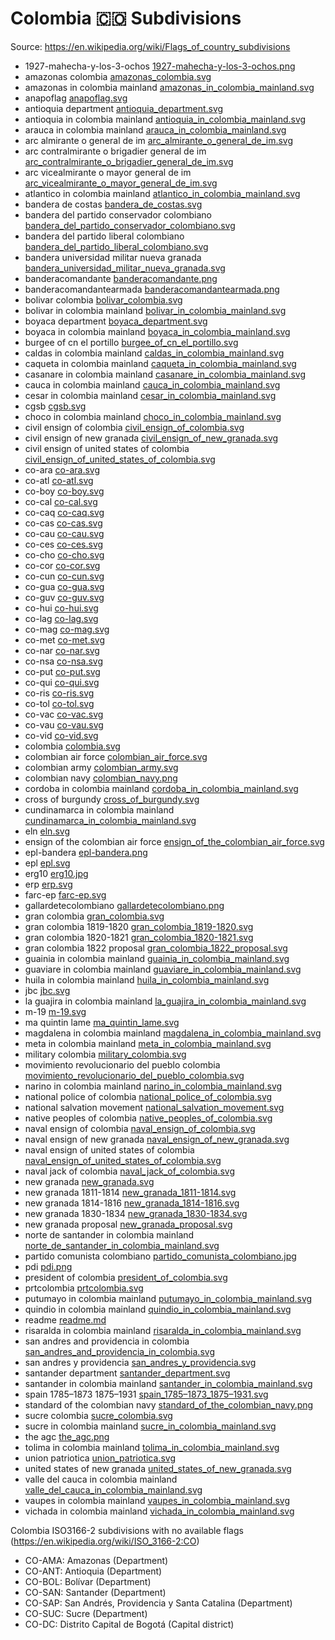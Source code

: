 # Colombia 🇨🇴 Subdivisions

Source: https://en.wikipedia.org/wiki/Flags_of_country_subdivisions

* 1927-mahecha-y-los-3-ochos [1927-mahecha-y-los-3-ochos.png](https://github.com/amckenna41/iso3166-flag-icons/blob/main/iso3166-2-icons/CO/1927-mahecha-y-los-3-ochos.png)
* amazonas colombia [amazonas_colombia.svg](https://github.com/amckenna41/iso3166-flag-icons/blob/main/iso3166-2-icons/CO/amazonas_colombia.svg)
* amazonas in colombia mainland [amazonas_in_colombia_mainland.svg](https://github.com/amckenna41/iso3166-flag-icons/blob/main/iso3166-2-icons/CO/amazonas_in_colombia_mainland.svg)
* anapoflag [anapoflag.svg](https://github.com/amckenna41/iso3166-flag-icons/blob/main/iso3166-2-icons/CO/anapoflag.svg)
* antioquia department [antioquia_department.svg](https://github.com/amckenna41/iso3166-flag-icons/blob/main/iso3166-2-icons/CO/antioquia_department.svg)
* antioquia in colombia mainland [antioquia_in_colombia_mainland.svg](https://github.com/amckenna41/iso3166-flag-icons/blob/main/iso3166-2-icons/CO/antioquia_in_colombia_mainland.svg)
* arauca in colombia mainland [arauca_in_colombia_mainland.svg](https://github.com/amckenna41/iso3166-flag-icons/blob/main/iso3166-2-icons/CO/arauca_in_colombia_mainland.svg)
* arc almirante o general de im [arc_almirante_o_general_de_im.svg](https://github.com/amckenna41/iso3166-flag-icons/blob/main/iso3166-2-icons/CO/arc_almirante_o_general_de_im.svg)
* arc contralmirante o brigadier general de im [arc_contralmirante_o_brigadier_general_de_im.svg](https://github.com/amckenna41/iso3166-flag-icons/blob/main/iso3166-2-icons/CO/arc_contralmirante_o_brigadier_general_de_im.svg)
* arc vicealmirante o mayor general de im [arc_vicealmirante_o_mayor_general_de_im.svg](https://github.com/amckenna41/iso3166-flag-icons/blob/main/iso3166-2-icons/CO/arc_vicealmirante_o_mayor_general_de_im.svg)
* atlantico in colombia mainland [atlantico_in_colombia_mainland.svg](https://github.com/amckenna41/iso3166-flag-icons/blob/main/iso3166-2-icons/CO/atlantico_in_colombia_mainland.svg)
* bandera de costas [bandera_de_costas.svg](https://github.com/amckenna41/iso3166-flag-icons/blob/main/iso3166-2-icons/CO/bandera_de_costas.svg)
* bandera del partido conservador colombiano [bandera_del_partido_conservador_colombiano.svg](https://github.com/amckenna41/iso3166-flag-icons/blob/main/iso3166-2-icons/CO/bandera_del_partido_conservador_colombiano.svg)
* bandera del partido liberal colombiano [bandera_del_partido_liberal_colombiano.svg](https://github.com/amckenna41/iso3166-flag-icons/blob/main/iso3166-2-icons/CO/bandera_del_partido_liberal_colombiano.svg)
* bandera universidad militar nueva granada [bandera_universidad_militar_nueva_granada.svg](https://github.com/amckenna41/iso3166-flag-icons/blob/main/iso3166-2-icons/CO/bandera_universidad_militar_nueva_granada.svg)
* banderacomandante [banderacomandante.png](https://github.com/amckenna41/iso3166-flag-icons/blob/main/iso3166-2-icons/CO/banderacomandante.png)
* banderacomandantearmada [banderacomandantearmada.png](https://github.com/amckenna41/iso3166-flag-icons/blob/main/iso3166-2-icons/CO/banderacomandantearmada.png)
* bolivar colombia [bolivar_colombia.svg](https://github.com/amckenna41/iso3166-flag-icons/blob/main/iso3166-2-icons/CO/bolivar_colombia.svg)
* bolivar in colombia mainland [bolivar_in_colombia_mainland.svg](https://github.com/amckenna41/iso3166-flag-icons/blob/main/iso3166-2-icons/CO/bolivar_in_colombia_mainland.svg)
* boyaca department [boyaca_department.svg](https://github.com/amckenna41/iso3166-flag-icons/blob/main/iso3166-2-icons/CO/boyaca_department.svg)
* boyaca in colombia mainland [boyaca_in_colombia_mainland.svg](https://github.com/amckenna41/iso3166-flag-icons/blob/main/iso3166-2-icons/CO/boyaca_in_colombia_mainland.svg)
* burgee of cn el portillo [burgee_of_cn_el_portillo.svg](https://github.com/amckenna41/iso3166-flag-icons/blob/main/iso3166-2-icons/CO/burgee_of_cn_el_portillo.svg)
* caldas in colombia mainland [caldas_in_colombia_mainland.svg](https://github.com/amckenna41/iso3166-flag-icons/blob/main/iso3166-2-icons/CO/caldas_in_colombia_mainland.svg)
* caqueta in colombia mainland [caqueta_in_colombia_mainland.svg](https://github.com/amckenna41/iso3166-flag-icons/blob/main/iso3166-2-icons/CO/caqueta_in_colombia_mainland.svg)
* casanare in colombia mainland [casanare_in_colombia_mainland.svg](https://github.com/amckenna41/iso3166-flag-icons/blob/main/iso3166-2-icons/CO/casanare_in_colombia_mainland.svg)
* cauca in colombia mainland [cauca_in_colombia_mainland.svg](https://github.com/amckenna41/iso3166-flag-icons/blob/main/iso3166-2-icons/CO/cauca_in_colombia_mainland.svg)
* cesar in colombia mainland [cesar_in_colombia_mainland.svg](https://github.com/amckenna41/iso3166-flag-icons/blob/main/iso3166-2-icons/CO/cesar_in_colombia_mainland.svg)
* cgsb [cgsb.svg](https://github.com/amckenna41/iso3166-flag-icons/blob/main/iso3166-2-icons/CO/cgsb.svg)
* choco in colombia mainland [choco_in_colombia_mainland.svg](https://github.com/amckenna41/iso3166-flag-icons/blob/main/iso3166-2-icons/CO/choco_in_colombia_mainland.svg)
* civil ensign of colombia [civil_ensign_of_colombia.svg](https://github.com/amckenna41/iso3166-flag-icons/blob/main/iso3166-2-icons/CO/civil_ensign_of_colombia.svg)
* civil ensign of new granada [civil_ensign_of_new_granada.svg](https://github.com/amckenna41/iso3166-flag-icons/blob/main/iso3166-2-icons/CO/civil_ensign_of_new_granada.svg)
* civil ensign of united states of colombia [civil_ensign_of_united_states_of_colombia.svg](https://github.com/amckenna41/iso3166-flag-icons/blob/main/iso3166-2-icons/CO/civil_ensign_of_united_states_of_colombia.svg)
* co-ara [co-ara.svg](https://github.com/amckenna41/iso3166-flag-icons/blob/main/iso3166-2-icons/CO/co-ara.svg)
* co-atl [co-atl.svg](https://github.com/amckenna41/iso3166-flag-icons/blob/main/iso3166-2-icons/CO/co-atl.svg)
* co-boy [co-boy.svg](https://github.com/amckenna41/iso3166-flag-icons/blob/main/iso3166-2-icons/CO/co-boy.svg)
* co-cal [co-cal.svg](https://github.com/amckenna41/iso3166-flag-icons/blob/main/iso3166-2-icons/CO/co-cal.svg)
* co-caq [co-caq.svg](https://github.com/amckenna41/iso3166-flag-icons/blob/main/iso3166-2-icons/CO/co-caq.svg)
* co-cas [co-cas.svg](https://github.com/amckenna41/iso3166-flag-icons/blob/main/iso3166-2-icons/CO/co-cas.svg)
* co-cau [co-cau.svg](https://github.com/amckenna41/iso3166-flag-icons/blob/main/iso3166-2-icons/CO/co-cau.svg)
* co-ces [co-ces.svg](https://github.com/amckenna41/iso3166-flag-icons/blob/main/iso3166-2-icons/CO/co-ces.svg)
* co-cho [co-cho.svg](https://github.com/amckenna41/iso3166-flag-icons/blob/main/iso3166-2-icons/CO/co-cho.svg)
* co-cor [co-cor.svg](https://github.com/amckenna41/iso3166-flag-icons/blob/main/iso3166-2-icons/CO/co-cor.svg)
* co-cun [co-cun.svg](https://github.com/amckenna41/iso3166-flag-icons/blob/main/iso3166-2-icons/CO/co-cun.svg)
* co-gua [co-gua.svg](https://github.com/amckenna41/iso3166-flag-icons/blob/main/iso3166-2-icons/CO/co-gua.svg)
* co-guv [co-guv.svg](https://github.com/amckenna41/iso3166-flag-icons/blob/main/iso3166-2-icons/CO/co-guv.svg)
* co-hui [co-hui.svg](https://github.com/amckenna41/iso3166-flag-icons/blob/main/iso3166-2-icons/CO/co-hui.svg)
* co-lag [co-lag.svg](https://github.com/amckenna41/iso3166-flag-icons/blob/main/iso3166-2-icons/CO/co-lag.svg)
* co-mag [co-mag.svg](https://github.com/amckenna41/iso3166-flag-icons/blob/main/iso3166-2-icons/CO/co-mag.svg)
* co-met [co-met.svg](https://github.com/amckenna41/iso3166-flag-icons/blob/main/iso3166-2-icons/CO/co-met.svg)
* co-nar [co-nar.svg](https://github.com/amckenna41/iso3166-flag-icons/blob/main/iso3166-2-icons/CO/co-nar.svg)
* co-nsa [co-nsa.svg](https://github.com/amckenna41/iso3166-flag-icons/blob/main/iso3166-2-icons/CO/co-nsa.svg)
* co-put [co-put.svg](https://github.com/amckenna41/iso3166-flag-icons/blob/main/iso3166-2-icons/CO/co-put.svg)
* co-qui [co-qui.svg](https://github.com/amckenna41/iso3166-flag-icons/blob/main/iso3166-2-icons/CO/co-qui.svg)
* co-ris [co-ris.svg](https://github.com/amckenna41/iso3166-flag-icons/blob/main/iso3166-2-icons/CO/co-ris.svg)
* co-tol [co-tol.svg](https://github.com/amckenna41/iso3166-flag-icons/blob/main/iso3166-2-icons/CO/co-tol.svg)
* co-vac [co-vac.svg](https://github.com/amckenna41/iso3166-flag-icons/blob/main/iso3166-2-icons/CO/co-vac.svg)
* co-vau [co-vau.svg](https://github.com/amckenna41/iso3166-flag-icons/blob/main/iso3166-2-icons/CO/co-vau.svg)
* co-vid [co-vid.svg](https://github.com/amckenna41/iso3166-flag-icons/blob/main/iso3166-2-icons/CO/co-vid.svg)
* colombia [colombia.svg](https://github.com/amckenna41/iso3166-flag-icons/blob/main/iso3166-2-icons/CO/colombia.svg)
* colombian air force [colombian_air_force.svg](https://github.com/amckenna41/iso3166-flag-icons/blob/main/iso3166-2-icons/CO/colombian_air_force.svg)
* colombian army [colombian_army.svg](https://github.com/amckenna41/iso3166-flag-icons/blob/main/iso3166-2-icons/CO/colombian_army.svg)
* colombian navy [colombian_navy.png](https://github.com/amckenna41/iso3166-flag-icons/blob/main/iso3166-2-icons/CO/colombian_navy.png)
* cordoba in colombia mainland [cordoba_in_colombia_mainland.svg](https://github.com/amckenna41/iso3166-flag-icons/blob/main/iso3166-2-icons/CO/cordoba_in_colombia_mainland.svg)
* cross of burgundy [cross_of_burgundy.svg](https://github.com/amckenna41/iso3166-flag-icons/blob/main/iso3166-2-icons/CO/cross_of_burgundy.svg)
* cundinamarca in colombia mainland [cundinamarca_in_colombia_mainland.svg](https://github.com/amckenna41/iso3166-flag-icons/blob/main/iso3166-2-icons/CO/cundinamarca_in_colombia_mainland.svg)
* eln [eln.svg](https://github.com/amckenna41/iso3166-flag-icons/blob/main/iso3166-2-icons/CO/eln.svg)
* ensign of the colombian air force [ensign_of_the_colombian_air_force.svg](https://github.com/amckenna41/iso3166-flag-icons/blob/main/iso3166-2-icons/CO/ensign_of_the_colombian_air_force.svg)
* epl-bandera [epl-bandera.png](https://github.com/amckenna41/iso3166-flag-icons/blob/main/iso3166-2-icons/CO/epl-bandera.png)
* epl [epl.svg](https://github.com/amckenna41/iso3166-flag-icons/blob/main/iso3166-2-icons/CO/epl.svg)
* erg10 [erg10.jpg](https://github.com/amckenna41/iso3166-flag-icons/blob/main/iso3166-2-icons/CO/erg10.jpg)
* erp [erp.svg](https://github.com/amckenna41/iso3166-flag-icons/blob/main/iso3166-2-icons/CO/erp.svg)
* farc-ep [farc-ep.svg](https://github.com/amckenna41/iso3166-flag-icons/blob/main/iso3166-2-icons/CO/farc-ep.svg)
* gallardetecolombiano [gallardetecolombiano.png](https://github.com/amckenna41/iso3166-flag-icons/blob/main/iso3166-2-icons/CO/gallardetecolombiano.png)
* gran colombia [gran_colombia.svg](https://github.com/amckenna41/iso3166-flag-icons/blob/main/iso3166-2-icons/CO/gran_colombia.svg)
* gran colombia 1819-1820 [gran_colombia_1819-1820.svg](https://github.com/amckenna41/iso3166-flag-icons/blob/main/iso3166-2-icons/CO/gran_colombia_1819-1820.svg)
* gran colombia 1820-1821 [gran_colombia_1820-1821.svg](https://github.com/amckenna41/iso3166-flag-icons/blob/main/iso3166-2-icons/CO/gran_colombia_1820-1821.svg)
* gran colombia 1822 proposal [gran_colombia_1822_proposal.svg](https://github.com/amckenna41/iso3166-flag-icons/blob/main/iso3166-2-icons/CO/gran_colombia_1822_proposal.svg)
* guainia in colombia mainland [guainia_in_colombia_mainland.svg](https://github.com/amckenna41/iso3166-flag-icons/blob/main/iso3166-2-icons/CO/guainia_in_colombia_mainland.svg)
* guaviare in colombia mainland [guaviare_in_colombia_mainland.svg](https://github.com/amckenna41/iso3166-flag-icons/blob/main/iso3166-2-icons/CO/guaviare_in_colombia_mainland.svg)
* huila in colombia mainland [huila_in_colombia_mainland.svg](https://github.com/amckenna41/iso3166-flag-icons/blob/main/iso3166-2-icons/CO/huila_in_colombia_mainland.svg)
* jbc [jbc.svg](https://github.com/amckenna41/iso3166-flag-icons/blob/main/iso3166-2-icons/CO/jbc.svg)
* la guajira in colombia mainland [la_guajira_in_colombia_mainland.svg](https://github.com/amckenna41/iso3166-flag-icons/blob/main/iso3166-2-icons/CO/la_guajira_in_colombia_mainland.svg)
* m-19 [m-19.svg](https://github.com/amckenna41/iso3166-flag-icons/blob/main/iso3166-2-icons/CO/m-19.svg)
* ma quintin lame [ma_quintin_lame.svg](https://github.com/amckenna41/iso3166-flag-icons/blob/main/iso3166-2-icons/CO/ma_quintin_lame.svg)
* magdalena in colombia mainland [magdalena_in_colombia_mainland.svg](https://github.com/amckenna41/iso3166-flag-icons/blob/main/iso3166-2-icons/CO/magdalena_in_colombia_mainland.svg)
* meta in colombia mainland [meta_in_colombia_mainland.svg](https://github.com/amckenna41/iso3166-flag-icons/blob/main/iso3166-2-icons/CO/meta_in_colombia_mainland.svg)
* military colombia [military_colombia.svg](https://github.com/amckenna41/iso3166-flag-icons/blob/main/iso3166-2-icons/CO/military_colombia.svg)
* movimiento revolucionario del pueblo colombia [movimiento_revolucionario_del_pueblo_colombia.svg](https://github.com/amckenna41/iso3166-flag-icons/blob/main/iso3166-2-icons/CO/movimiento_revolucionario_del_pueblo_colombia.svg)
* narino in colombia mainland [narino_in_colombia_mainland.svg](https://github.com/amckenna41/iso3166-flag-icons/blob/main/iso3166-2-icons/CO/narino_in_colombia_mainland.svg)
* national police of colombia [national_police_of_colombia.svg](https://github.com/amckenna41/iso3166-flag-icons/blob/main/iso3166-2-icons/CO/national_police_of_colombia.svg)
* national salvation movement [national_salvation_movement.svg](https://github.com/amckenna41/iso3166-flag-icons/blob/main/iso3166-2-icons/CO/national_salvation_movement.svg)
* native peoples of colombia [native_peoples_of_colombia.svg](https://github.com/amckenna41/iso3166-flag-icons/blob/main/iso3166-2-icons/CO/native_peoples_of_colombia.svg)
* naval ensign of colombia [naval_ensign_of_colombia.svg](https://github.com/amckenna41/iso3166-flag-icons/blob/main/iso3166-2-icons/CO/naval_ensign_of_colombia.svg)
* naval ensign of new granada [naval_ensign_of_new_granada.svg](https://github.com/amckenna41/iso3166-flag-icons/blob/main/iso3166-2-icons/CO/naval_ensign_of_new_granada.svg)
* naval ensign of united states of colombia [naval_ensign_of_united_states_of_colombia.svg](https://github.com/amckenna41/iso3166-flag-icons/blob/main/iso3166-2-icons/CO/naval_ensign_of_united_states_of_colombia.svg)
* naval jack of colombia [naval_jack_of_colombia.svg](https://github.com/amckenna41/iso3166-flag-icons/blob/main/iso3166-2-icons/CO/naval_jack_of_colombia.svg)
* new granada [new_granada.svg](https://github.com/amckenna41/iso3166-flag-icons/blob/main/iso3166-2-icons/CO/new_granada.svg)
* new granada 1811-1814 [new_granada_1811-1814.svg](https://github.com/amckenna41/iso3166-flag-icons/blob/main/iso3166-2-icons/CO/new_granada_1811-1814.svg)
* new granada 1814-1816 [new_granada_1814-1816.svg](https://github.com/amckenna41/iso3166-flag-icons/blob/main/iso3166-2-icons/CO/new_granada_1814-1816.svg)
* new granada 1830-1834 [new_granada_1830-1834.svg](https://github.com/amckenna41/iso3166-flag-icons/blob/main/iso3166-2-icons/CO/new_granada_1830-1834.svg)
* new granada proposal [new_granada_proposal.svg](https://github.com/amckenna41/iso3166-flag-icons/blob/main/iso3166-2-icons/CO/new_granada_proposal.svg)
* norte de santander in colombia mainland [norte_de_santander_in_colombia_mainland.svg](https://github.com/amckenna41/iso3166-flag-icons/blob/main/iso3166-2-icons/CO/norte_de_santander_in_colombia_mainland.svg)
* partido comunista colombiano [partido_comunista_colombiano.jpg](https://github.com/amckenna41/iso3166-flag-icons/blob/main/iso3166-2-icons/CO/partido_comunista_colombiano.jpg)
* pdi [pdi.png](https://github.com/amckenna41/iso3166-flag-icons/blob/main/iso3166-2-icons/CO/pdi.png)
* president of colombia [president_of_colombia.svg](https://github.com/amckenna41/iso3166-flag-icons/blob/main/iso3166-2-icons/CO/president_of_colombia.svg)
* prtcolombia [prtcolombia.svg](https://github.com/amckenna41/iso3166-flag-icons/blob/main/iso3166-2-icons/CO/prtcolombia.svg)
* putumayo in colombia mainland [putumayo_in_colombia_mainland.svg](https://github.com/amckenna41/iso3166-flag-icons/blob/main/iso3166-2-icons/CO/putumayo_in_colombia_mainland.svg)
* quindio in colombia mainland [quindio_in_colombia_mainland.svg](https://github.com/amckenna41/iso3166-flag-icons/blob/main/iso3166-2-icons/CO/quindio_in_colombia_mainland.svg)
* readme [readme.md](https://github.com/amckenna41/iso3166-flag-icons/blob/main/iso3166-2-icons/CO/readme.md)
* risaralda in colombia mainland [risaralda_in_colombia_mainland.svg](https://github.com/amckenna41/iso3166-flag-icons/blob/main/iso3166-2-icons/CO/risaralda_in_colombia_mainland.svg)
* san andres and providencia in colombia [san_andres_and_providencia_in_colombia.svg](https://github.com/amckenna41/iso3166-flag-icons/blob/main/iso3166-2-icons/CO/san_andres_and_providencia_in_colombia.svg)
* san andres y providencia [san_andres_y_providencia.svg](https://github.com/amckenna41/iso3166-flag-icons/blob/main/iso3166-2-icons/CO/san_andres_y_providencia.svg)
* santander department [santander_department.svg](https://github.com/amckenna41/iso3166-flag-icons/blob/main/iso3166-2-icons/CO/santander_department.svg)
* santander in colombia mainland [santander_in_colombia_mainland.svg](https://github.com/amckenna41/iso3166-flag-icons/blob/main/iso3166-2-icons/CO/santander_in_colombia_mainland.svg)
* spain 1785–1873 1875–1931 [spain_1785–1873_1875–1931.svg](https://github.com/amckenna41/iso3166-flag-icons/blob/main/iso3166-2-icons/CO/spain_1785–1873_1875–1931.svg)
* standard of the colombian navy [standard_of_the_colombian_navy.png](https://github.com/amckenna41/iso3166-flag-icons/blob/main/iso3166-2-icons/CO/standard_of_the_colombian_navy.png)
* sucre colombia [sucre_colombia.svg](https://github.com/amckenna41/iso3166-flag-icons/blob/main/iso3166-2-icons/CO/sucre_colombia.svg)
* sucre in colombia mainland [sucre_in_colombia_mainland.svg](https://github.com/amckenna41/iso3166-flag-icons/blob/main/iso3166-2-icons/CO/sucre_in_colombia_mainland.svg)
* the agc [the_agc.png](https://github.com/amckenna41/iso3166-flag-icons/blob/main/iso3166-2-icons/CO/the_agc.png)
* tolima in colombia mainland [tolima_in_colombia_mainland.svg](https://github.com/amckenna41/iso3166-flag-icons/blob/main/iso3166-2-icons/CO/tolima_in_colombia_mainland.svg)
* union patriotica [union_patriotica.svg](https://github.com/amckenna41/iso3166-flag-icons/blob/main/iso3166-2-icons/CO/union_patriotica.svg)
* united states of new granada [united_states_of_new_granada.svg](https://github.com/amckenna41/iso3166-flag-icons/blob/main/iso3166-2-icons/CO/united_states_of_new_granada.svg)
* valle del cauca in colombia mainland [valle_del_cauca_in_colombia_mainland.svg](https://github.com/amckenna41/iso3166-flag-icons/blob/main/iso3166-2-icons/CO/valle_del_cauca_in_colombia_mainland.svg)
* vaupes in colombia mainland [vaupes_in_colombia_mainland.svg](https://github.com/amckenna41/iso3166-flag-icons/blob/main/iso3166-2-icons/CO/vaupes_in_colombia_mainland.svg)
* vichada in colombia mainland [vichada_in_colombia_mainland.svg](https://github.com/amckenna41/iso3166-flag-icons/blob/main/iso3166-2-icons/CO/vichada_in_colombia_mainland.svg)

Colombia ISO3166-2 subdivisions with no available flags (https://en.wikipedia.org/wiki/ISO_3166-2:CO)

* CO-AMA: Amazonas (Department)
* CO-ANT: Antioquia (Department)
* CO-BOL: Bolívar (Department)
* CO-SAN: Santander (Department)
* CO-SAP: San Andrés, Providencia y Santa Catalina (Department)
* CO-SUC: Sucre (Department)
* CO-DC: Distrito Capital de Bogotá (Capital district)